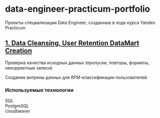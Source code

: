 # data-engineer-practicum-portfolio
Проекты специализации Data Engineer, созданные в ходе курса Yandex Practicum  

## [1. Data Cleansing, User Retention DataMart Creation](</Data Cleansing, User Retention DataMart Creation/README.md>)

Проверка качества исходных данных (пропуски, повторы, форматы, некорректные записи)

Создание витрины данных для RFM-классификации пользователей. 

### **Используемые технологии**
SQL  
PostgreSQL  
cloudbeaver   

